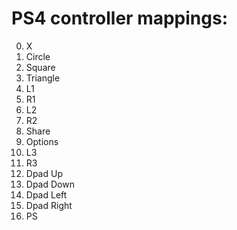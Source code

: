 # PS4 controller mappings:

0. X
1. Circle
2. Square
3. Triangle
4. L1
5. R1
6. L2
7. R2
8. Share
9. Options
10. L3
11. R3
12. Dpad Up
13. Dpad Down
14. Dpad Left
15. Dpad Right
16. PS
